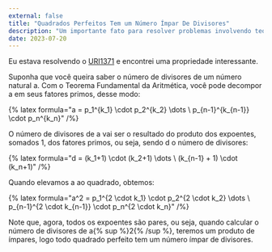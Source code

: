 ```yaml
---
external: false
title: "Quadrados Perfeitos Tem um Número Ímpar De Divisores"
description: "Um importante fato para resolver problemas involvendo teoria dos números."
date: 2023-07-20
---
```


Eu estava resolvendo o [URI1371](https://www.urionlinejudge.com.br/judge/en/problems/view/1371) e encontrei uma propriedade interessante.

Suponha que você queira saber o número de divisores de um número natural a. Com o Teorema Fundamental da Aritmética, você pode decompor a em seus fatores primos, desse modo:

{% latex formula="a = p_1^{k_1} \\cdot p_2^{k_2} \\dots \\ p_{n-1}^{k_{n-1}} \\cdot p_n^{k_n}" /%}

O número de divisores de a vai ser o resultado do produto dos expoentes, somados 1, dos fatores primos, ou seja, sendo d o número de divisores:

{% latex formula="d = (k_1+1) \\cdot (k_2+1) \\dots \\ (k_{n-1} + 1) \\cdot (k_n+1)" /%}

Quando elevamos a ao quadrado, obtemos:

{% latex formula="a^2 = p_1^{2 \\cdot k_1} \\cdot p_2^{2 \\cdot k_2} \\dots \\ p_{n-1}^{2 \\cdot k_{n-1}} \\cdot p_n^{2 \\cdot k_n}" /%}

Note que, agora, todos os expoentes são pares, ou seja, quando calcular o número de divisores de a{% sup %}2{% /sup %}, teremos um produto de ímpares, logo todo quadrado perfeito tem um número ímpar de divisores.